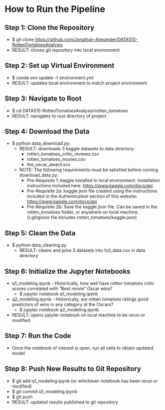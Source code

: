 # How to Run the Pipeline

## Step 1: Clone the Repository
* $ git clone https://github.com/Jonathan-Alexander/DATA515-RottenTomatoesAnalysis
* RESULT: clones git repository into local environment

## Step 2: Set up Virtual Environment
* $ conda env update -f environment.yml
* RESULT: updates local environment to match project environment

## Step 3: Navigate to Root
* $ cd DATA515-RottenTomatoesAnalysis/rotten_tomatoes
* RESULT: navigates to root directory of project

## Step 4: Download the Data
* $ python data_download.py:
    * RESULT: downloads 3 kaggle datasets to data directory:
        * rotten_tomatoes_critic_reviews.csv
        * rotten_tomatoes_movies.csv
        * the_oscar_award.scv
    * NOTE: The following requirements must be satisfied before running download_data.py:
        * Pre-Requisite 1: kaggle installed in local environment. Installation instructions included here: https://www.kaggle.com/docs/api
        * Pre-Requisite 2a: kaggle.json file created using the instructions included in the Authentication section of this website: https://www.kaggle.com/docs/api
        * Pre-Requisite 2b: Save the kaggle.json file. Can be saved in the rotten_tomatoes folder, or anywhere on local machine. ().gitignore file includes rotten_tomatoes/kaggle.json)

## Step 5: Clean the Data
* $ python data_cleaning.py
    * RESULT: cleans and joins 3 datasets into full_data.csv in data directory

## Step 6: Initialize the Jupyter Notebooks
* q1_modeling.ipynb - Historically, how well have rotten tomatoes critic scores correlated with “Best movie” Oscar wins?
    * $ jupyter notebook q1_modeling.ipynb
* q2_modeling.ipynb - Historically, are rotten tomatoes ratings good predictors of wins in any category at the Oscars?
    * $ jupyter notebook q2_modeling.ipynb
* RESULT: opens jupyter notebook on local machine to be rerun or modified

## Step 7: Run the Code
* Once the notebook of interest is open, run all cells to obtain updated model

## Step 8: Push New Results to Git Repository
* $ git add q1_modeling.ipynb (or whichever notebook has been rerun or modified)
* $ git commit q1_modeling.ipynb
* $ git push
* RESULT: updated results published to git repository

